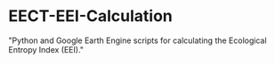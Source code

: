 # EECT-EEI-Calculation
"Python and Google Earth Engine scripts for calculating the Ecological Entropy Index (EEI)."
